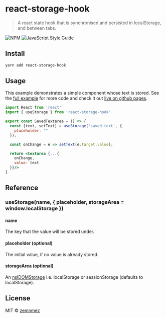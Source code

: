 # react-storage-hook

> A react state hook that is synchronised and persisted in localStorage, and between tabs.

[![NPM](https://img.shields.io/npm/v/react-storage-hook.svg)](https://www.npmjs.com/package/react-storage-hook) [![JavaScript Style Guide](https://img.shields.io/badge/code_style-standard-brightgreen.svg)](https://standardjs.com)

## Install

```bash
yarn add react-storage-hook
```

## Usage
This example demonstrates a simple component whose text is stored. See the [full example](example/src/App.js) for more code
and check it out [live on github pages](https://zemnmez.github.io/react-storage-hook).

```jsx
import React from 'react'
import { useStorage } from 'react-storage-hook'

export const SavedTextarea = () => {
  const [text, setText] = useStorage('saved-text', {
    placeholder: ""
  });

  const onChange = e => setText(e.target.value);

  return <textarea {...{
    onChange,
    value: text
  }}/>
}

```

## Reference
### useStorage(name, { placeholder, storageArea = window.localStorage })
#### name
The key that the value will be stored under.
#### placeholder (optional)
The initial value, if no value is already stored.
#### storageArea (optional)
An [nsIDOMStorage](https://developer.mozilla.org/en-US/docs/Mozilla/Tech/XPCOM/Reference/Interface/nsIDOMStorage) i.e. localStorage or sessionStorage (defaults to localStorage).

## License

MIT © [zemnmez](https://github.com/zemnmez)
